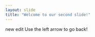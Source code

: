 ```yaml
---
layout: slide
title: "Welcome to our second slide!"
---
```

new edit
Use the left arrow to go back!
